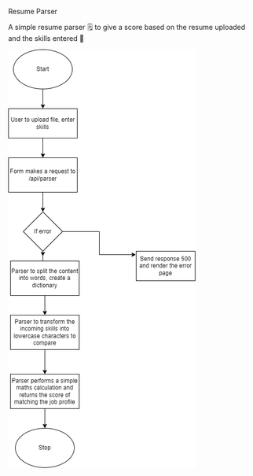 Resume Parser

A simple resume parser :spiral_notepad: to give a score based on the resume uploaded and the skills entered :blue_heart:

![Alt text](flowchart.png?raw=true "Flowchart for the parser")
